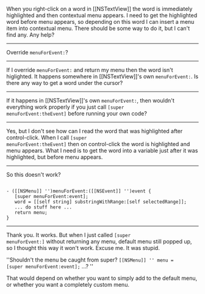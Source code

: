 
When you right-click on a word in [[NSTextView]] the word is immediately highlighted and then contextual menu appears. I need to get the highlighted word before menu appears, so depending on this word I can insert a menu item into contextual menu. There should be some way to do it, but I can't find any. Any help?

----

Override <code>menuForEvent:</code>?

----
If I override  <code>menuForEvent:</code> and return my menu then the word isn't higlighted. It happens somewhere in [[NSTextView]]'s own <code>menuForEvent:</code>. Is there any way to get a word under the cursor?

----

If it happens in [[NSTextView]]'s own <code>menuForEvent:</code>, then wouldn't everything work properly if you just call <code>[super menuForEvent:theEvent]</code> before running your own code?

----

Yes, but I don't see how can I read the word that was highlighted after control-click. When I call <code>[super menuForEvent:theEvent]</code> then on control-click the word is highlighted and menu appears. What I need is to get the word into a variable just after it was highlighted, but before menu appears.

----

So this doesn't work?

<code>
- ([[NSMenu]] '')menuForEvent:([[NSEvent]] '')event {
   [super menuForEvent:event];
   word = [[self string] substringWithRange:[self selectedRange]];
   ... do stuff here ...
   return menu;
}
</code>

----

Thank you. It works. But when I just called <code>[super menuForEvent:]</code> without returning any menu, default menu still popped up, so I thought this way it won't work. Excuse me. It was stupid.

''Shouldn't the menu be caught from super? <code>[[NSMenu]] '' menu = [super menuForEvent:event];</code> ...? ''

That would depend on whether you want to simply add to the default menu, or whether you want a completely custom menu.